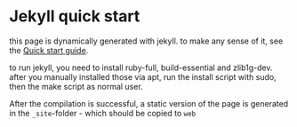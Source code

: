 # Jekyll quick start

this page is dynamically generated with jekyll. to make any sense of it, see the [Quick start guide](https://jekyllrb.com/docs/).

to run jekyll, you need to install ruby-full, build-essential and zlib1g-dev. after you manually installed those via apt, run the install script with sudo, then the make script as normal user.

After the compilation is successful, a static version of the page is generated in the `_site`-folder - which should be copied to `web`
